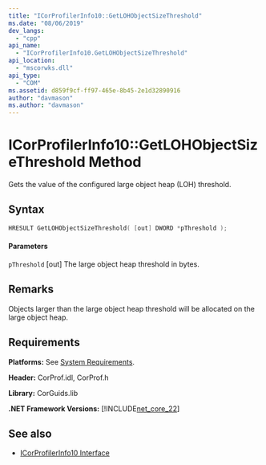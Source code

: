```yaml
---
title: "ICorProfilerInfo10::GetLOHObjectSizeThreshold"
ms.date: "08/06/2019"
dev_langs: 
  - "cpp"
api_name: 
  - "ICorProfilerInfo10.GetLOHObjectSizeThreshold"
api_location: 
  - "mscorwks.dll"
api_type: 
  - "COM"
ms.assetid: d859f9cf-ff97-465e-8b45-2e1d32890916
author: "davmason"
ms.author: "davmason"
---
```

# ICorProfilerInfo10::GetLOHObjectSizeThreshold Method
  
 Gets the value of the configured large object heap (LOH) threshold.   
  
## Syntax  
  
```cpp
HRESULT GetLOHObjectSizeThreshold( [out] DWORD *pThreshold );
```  
  
#### Parameters  
 `pThreshold`
 [out] The large object heap threshold in bytes.
  
## Remarks  
 Objects larger than the large object heap threshold will be allocated on the large object heap.

## Requirements  
 **Platforms:** See [System Requirements](../../../../docs/framework/get-started/system-requirements.md).  
  
 **Header:** CorProf.idl, CorProf.h  
  
 **Library:** CorGuids.lib  
  
 **.NET Framework Versions:** [!INCLUDE[net_core_22](../../../../includes/net-core-30-md.md)]
  
## See also
- [ICorProfilerInfo10 Interface](../../../../docs/framework/unmanaged-api/profiling/icorprofilerinfo10-interface.md)

